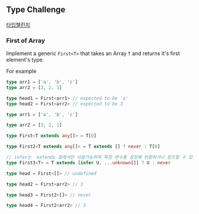 ## Type Challenge 

[타입챌린지](https://github.com/type-challenges/type-challenges)



### First of Array

Implement a generic `First<T>` that takes an Array `T` and returns it's first element's type.

For example

```typescript
type arr1 = ['a', 'b', 'c']
type arr2 = [3, 2, 1]

type head1 = First<arr1> // expected to be 'a'
type head2 = First<arr2> // expected to be 3
```

```typescript
type arr1 = ['a', 'b', 'c']

type arr2 = [3, 2, 1]

type First<T extends any[]> = T[0]

type First2<T extends any[]> = T extends [] ? never : T[0]

// infer는  extends 절에서만 사용가능하며 특정 변수를 설정해 반환하거나 참조할 수 있게 해준다.
type First3<T> = T extends [infer U, ...unknown[]] ? U : never

type head = First<[]> // undefined

type head2 = First<arr2> // 3

type head3 = First2<[]> // never

type head4 = First2<arr2> // 3

```





